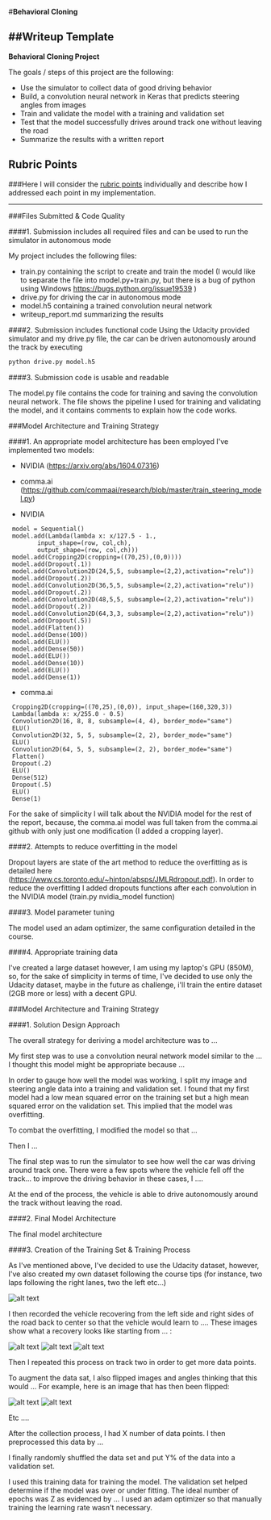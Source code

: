 #**Behavioral Cloning** 

##Writeup Template
---

**Behavioral Cloning Project**

The goals / steps of this project are the following:
* Use the simulator to collect data of good driving behavior
* Build, a convolution neural network in Keras that predicts steering angles from images
* Train and validate the model with a training and validation set
* Test that the model successfully drives around track one without leaving the road
* Summarize the results with a written report


[//]: # (Image References)

[image1]: ./examples/placeholder.png "Model Visualization"
[image2]: ./examples/placeholder.png "Grayscaling"
[image3]: ./examples/placeholder_small.png "Recovery Image"
[image4]: ./examples/placeholder_small.png "Recovery Image"
[image5]: ./examples/placeholder_small.png "Recovery Image"
[image6]: ./examples/placeholder_small.png "Normal Image"
[image7]: ./examples/placeholder_small.png "Flipped Image"
[image8]: ./figure_distribution.png "Steering distribution"
 	
## Rubric Points
###Here I will consider the [rubric points](https://review.udacity.com/#!/rubrics/432/view) individually and describe how I addressed each point in my implementation.  

---
###Files Submitted & Code Quality

####1. Submission includes all required files and can be used to run the simulator in autonomous mode

My project includes the following files:
* train.py containing the script to create and train the model (I would like to separate the file into model.py+train.py, but there is a bug of python using Windows https://bugs.python.org/issue19539 )
* drive.py for driving the car in autonomous mode
* model.h5 containing a trained convolution neural network 
* writeup_report.md summarizing the results

####2. Submission includes functional code
Using the Udacity provided simulator and my drive.py file, the car can be driven autonomously around the track by executing 
```sh
python drive.py model.h5
```

####3. Submission code is usable and readable

The model.py file contains the code for training and saving the convolution neural network. The file shows the pipeline I used for training and validating the model, and it contains comments to explain how the code works.

###Model Architecture and Training Strategy

####1. An appropriate model architecture has been employed
I've implemented two models:
- NVIDIA (https://arxiv.org/abs/1604.07316)
- comma.ai (https://github.com/commaai/research/blob/master/train_steering_model.py)

- NVIDIA
```
 model = Sequential()
 model.add(Lambda(lambda x: x/127.5 - 1.,
        input_shape=(row, col,ch),
        output_shape=(row, col,ch)))
 model.add(Cropping2D(cropping=((70,25),(0,0))))
 model.add(Dropout(.1))
 model.add(Convolution2D(24,5,5, subsample=(2,2),activation="relu"))
 model.add(Dropout(.2))
 model.add(Convolution2D(36,5,5, subsample=(2,2),activation="relu"))
 model.add(Dropout(.2))
 model.add(Convolution2D(48,5,5, subsample=(2,2),activation="relu"))
 model.add(Dropout(.2))
 model.add(Convolution2D(64,3,3, subsample=(2,2),activation="relu"))
 model.add(Dropout(.5))
 model.add(Flatten())
 model.add(Dense(100))
 model.add(ELU())
 model.add(Dense(50))
 model.add(ELU())
 model.add(Dense(10))
 model.add(ELU())
 model.add(Dense(1))
```
- comma.ai
```
 Cropping2D(cropping=((70,25),(0,0)), input_shape=(160,320,3))
 Lambda(lambda x: x/255.0 - 0.5)
 Convolution2D(16, 8, 8, subsample=(4, 4), border_mode="same")
 ELU()
 Convolution2D(32, 5, 5, subsample=(2, 2), border_mode="same")
 ELU()
 Convolution2D(64, 5, 5, subsample=(2, 2), border_mode="same")
 Flatten()
 Dropout(.2)
 ELU()
 Dense(512)
 Dropout(.5)
 ELU()
 Dense(1)
```
For the sake of simplicity I will talk about the NVIDIA model for the rest of the report, because, the comma.ai model was full taken from the comma.ai github with only just one modification (I added a cropping layer).

####2. Attempts to reduce overfitting in the model

Dropout layers are state of the art method to reduce the overfitting as is detailed here (https://www.cs.toronto.edu/~hinton/absps/JMLRdropout.pdf). In order to reduce the overfitting I added dropouts functions after each convolution in the NVIDIA model (train.py nvidia_model function)

####3. Model parameter tuning

The model used an adam optimizer, the same configuration detailed in the course.

####4. Appropriate training data

I've created a large dataset however, I am using my laptop's GPU (850M), so, for the sake of simplicity in terms of time, I've decided to use only the Udacity dataset, maybe in the future as challenge, i'll train the entire dataset (2GB more or less) with a decent GPU.

###Model Architecture and Training Strategy

####1. Solution Design Approach

The overall strategy for deriving a model architecture was to ...

My first step was to use a convolution neural network model similar to the ... I thought this model might be appropriate because ...

In order to gauge how well the model was working, I split my image and steering angle data into a training and validation set. I found that my first model had a low mean squared error on the training set but a high mean squared error on the validation set. This implied that the model was overfitting. 

To combat the overfitting, I modified the model so that ...

Then I ... 

The final step was to run the simulator to see how well the car was driving around track one. There were a few spots where the vehicle fell off the track... to improve the driving behavior in these cases, I ....

At the end of the process, the vehicle is able to drive autonomously around the track without leaving the road.

####2. Final Model Architecture

The final model architecture 

####3. Creation of the Training Set & Training Process

As I've mentioned above, I've decided to use the Udacity dataset, however, I've also created my own dataset following the course tips (for instance, two laps following the right lanes, two the left etc...)

![alt text][image2]

I then recorded the vehicle recovering from the left side and right sides of the road back to center so that the vehicle would learn to .... These images show what a recovery looks like starting from ... :

![alt text][image3]
![alt text][image4]
![alt text][image5]

Then I repeated this process on track two in order to get more data points.

To augment the data sat, I also flipped images and angles thinking that this would ... For example, here is an image that has then been flipped:

![alt text][image6]
![alt text][image7]

Etc ....

After the collection process, I had X number of data points. I then preprocessed this data by ...


I finally randomly shuffled the data set and put Y% of the data into a validation set. 

I used this training data for training the model. The validation set helped determine if the model was over or under fitting. The ideal number of epochs was Z as evidenced by ... I used an adam optimizer so that manually training the learning rate wasn't necessary.
